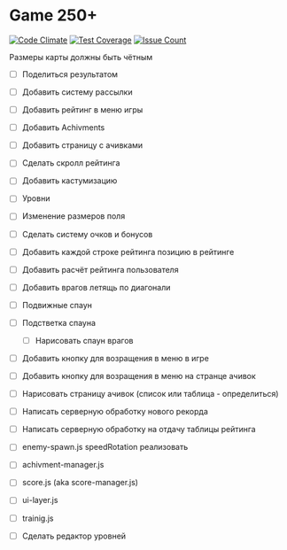 # Game 250+

[![Code Climate](https://codeclimate.com/github/LuchansoGames/250/badges/gpa.svg)](https://codeclimate.com/github/LuchansoGames/250)
[![Test Coverage](https://codeclimate.com/github/LuchansoGames/250/badges/coverage.svg)](https://codeclimate.com/github/LuchansoGames/250/coverage)
[![Issue Count](https://codeclimate.com/github/LuchansoGames/250/badges/issue_count.svg)](https://codeclimate.com/github/LuchansoGames/250)

Размеры карты должны быть чётным

* [ ] Поделиться результатом
* [ ] Добавить систему рассылки
* [ ] Добавить рейтинг в меню игры
* [ ] Добавить Achivments
* [ ] Добавить страницу с ачивками
* [ ] Сделать скролл рейтинга
* [ ] Добавить кастумизацию
* [ ] Уровни
* [ ] Изменение размеров поля
* [ ] Сделать систему очков и бонусов
* [ ] Добавить каждой строке рейтинга позицию в рейтинге
* [ ] Добавить расчёт рейтинга пользователя
* [ ] Добавить врагов летящь по диагонали
* [ ] Подвижные спаун
* [ ] Подстветка спауна
  * [ ] Нарисовать спаун врагов

* [ ] Добавить кнопку для возращения в меню в игре
* [ ] Добавить кнопку для возращения в меню на странце ачивок
* [ ] Нарисовать страницу ачивок (список или таблица - определиться)
* [ ] Написать серверную обработку нового рекорда
* [ ] Написать серверную обработку на отдачу таблицы рейтинга

* [ ] enemy-spawn.js speedRotation реализовать

* [ ] achivment-manager.js
* [ ] score.js (aka score-manager.js)
* [ ] ui-layer.js
* [ ] trainig.js

* [ ] Сделать редактор уровней